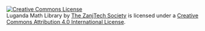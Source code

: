 <a rel="license" href="http://creativecommons.org/licenses/by/4.0/"><img alt="Creative Commons License" style="border-width:0" src="https://i.creativecommons.org/l/by/4.0/88x31.png" /></a><br /><span xmlns:dct="http://purl.org/dc/terms/" property="dct:title">Luganda Math Library</span> by <a xmlns:cc="http://creativecommons.org/ns#" href="https://www.github.com/pintert3/luganda-math" property="cc:attributionName" rel="cc:attributionURL">The ZanjTech Society</a> is licensed under a <a rel="license" href="http://creativecommons.org/licenses/by/4.0/">Creative Commons Attribution 4.0 International License</a>.
